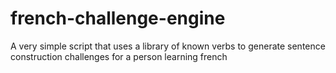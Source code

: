 # french-challenge-engine
A very simple script that uses a library of known verbs to generate sentence construction challenges for a person learning french
